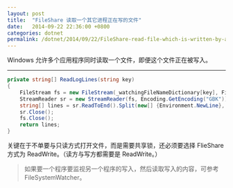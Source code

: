 ```yaml
---
layout: post
title:  "FileShare 读取一个其它进程正在写的文件"
date:   2014-09-22 22:36:00 +0800
categories: dotnet
permalink: /dotnet/2014/09/22/FileShare-read-file-which-is-written-by-another-process.html
---
```


Windows 允许多个应用程序同时读取一个文件，即便这个文件正在被写入。

---

```csharp
private string[] ReadLogLines(string key)
{
    FileStream fs = new FileStream(_watchingFileNameDictionary[key], FileMode.Open, FileAccess.Read, FileShare.ReadWrite);
    StreamReader sr = new StreamReader(fs, Encoding.GetEncoding("GBK"));
    string[] lines = sr.ReadToEnd().Split(new[] {Environment.NewLine}, StringSplitOptions.RemoveEmptyEntries);
    sr.Close();
    fs.Close();
    return lines;
}
```
关键在于不单要与只读方式打开文件，而是需要共享锁，还必须要选择 FlieShare 方式为 ReadWrite。（读方与写方都需要是 ReadWrite。）

> 如果要一个程序要监视另一个程序的写入，然后读取写入的内容，可参考 FileSystemWatcher。
